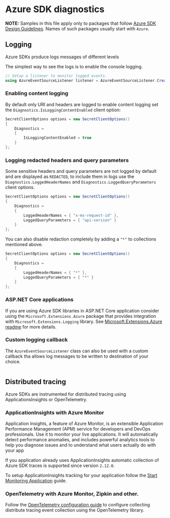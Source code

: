 # Azure SDK diagnostics

**NOTE:** Samples in this file apply only to packages that follow [Azure SDK Design Guidelines](https://azure.github.io/azure-sdk/dotnet_introduction.html). Names of such packages usually start with `Azure`. 

## Logging

Azure SDKs produce logs messages of different levels

The simplest way to see the logs is to enable the console logging.

```C# Snippet:ConsoleLogging
// Setup a listener to monitor logged events.
using AzureEventSourceListener listener = AzureEventSourceListener.CreateConsoleLogger();
```

### Enabling content logging

By default only URI and headers are logged to enable content logging set the `Diagnostics.IsLoggingContentEnabled` client option:

```C# Snippet:LoggingContent
SecretClientOptions options = new SecretClientOptions()
{
    Diagnostics =
    {
        IsLoggingContentEnabled = true
    }
};
```

### Logging redacted headers and query parameters

Some sensitive headers and query parameters are not logged by default and are displayed as `REDACTED`, to include them in logs use the `Diagnostics.LoggedHeaderNames` and `Diagnostics.LoggedQueryParameters` client options.

```C# Snippet:LoggingRedactedHeader
SecretClientOptions options = new SecretClientOptions()
{
    Diagnostics =
    {
        LoggedHeaderNames = { "x-ms-request-id" },
        LoggedQueryParameters = { "api-version" }
    }
};
```

You can also disable redaction completely by adding a `"*"` to collections mentioned above.

```C# Snippet:LoggingRedactedHeaderAll
SecretClientOptions options = new SecretClientOptions()
{
    Diagnostics =
    {
        LoggedHeaderNames = { "*" },
        LoggedQueryParameters = { "*" }
    }
};
```

### ASP.NET Core applications

If you are using Azure SDK libraries in ASP.NET Core application consider using the `Microsoft.Extensions.Azure` package that provides integration with `Microsoft.Extensions.Logging` library. See [Microsoft.Extensions.Azure readme](../../Microsoft.Extensions.Azure/README.md) for more details.


### Custom logging callback

The `AzureEventSourceListener` class can also be used with a custom callback tha allows log messages to be written to destination of your choice.

```C# Snippet:LoggingCallback
```

## Distributed tracing

Azure SDKs are instrumented for distributed tracing using ApplicationsInsights or OpenTelemetry.

### ApplicationInsights with Azure Monitor

Application Insights, a feature of Azure Monitor, is an extensible Application Performance Management (APM) service for developers and DevOps professionals. Use it to monitor your live applications. It will automatically detect performance anomalies, and includes powerful analytics tools to help you diagnose issues and to understand what users actually do with your app

If you application already uses ApplicationInsights automatic collection of Azure SDK traces is supported since version `2.12.0`. 

To setup ApplicationInsights tracking for your application follow the [Start Monitoring Application](https://docs.microsoft.com/en-us/azure/azure-monitor/learn/dotnetcore-quick-start) guide.

### OpenTelemetry with Azure Monitor, Zipkin and other.


Follow the [OpenTelemetry configuration guide](https://github.com/open-telemetry/opentelemetry-dotnet#configuration-with-microsoftextensionsdependencyinjection) to configure collecting distribute tracing event collection using the OpenTelemetry library.